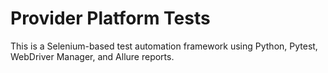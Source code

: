 # Provider Platform Tests

This is a Selenium-based test automation framework using Python, Pytest, WebDriver Manager, and Allure reports.
